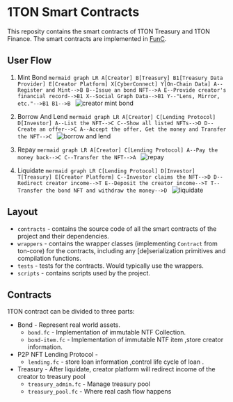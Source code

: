 # 1TON Smart Contracts

This reposity contains the smart contracts of 1TON Treasury and 1TON Finance. The smart contracts are implemented in [FunC](https://ton.org/docs/develop/func/overview).


## User Flow 
  
  1. Mint Bond
    ```mermaid
    graph LR
      A[Creator]
      B[Treasury]
      B1[Treasury Data Provider]
      E[Creator Platform]
      X[CyberConnect]
      Y[On-Chain Data]
      A--Register and Mint-->B
      B--Issue an bond NFT-->A
      E--Provide creator's financial record-->B1
      X--Social Graph Data-->B1
      Y--"Lens, Mirror, etc."-->B1
      B1-->B
    ```
    ![creator mint bond](https://1ton-static.s3.ap-south-1.amazonaws.com/creator-bond.png)

  2. Borrow And Lend
    ```mermaid
    graph LR
      A[Creator]
      C[Lending Protocol]
      D[Investor]
      A--List the NFT-->C
      C--Show all listed NFTs-->D
      D--Create an offer-->C
      A--Accept the offer, Get the money and Transfer the NFT-->C
    ```
    ![borrow and lend](https://1ton-static.s3.ap-south-1.amazonaws.com/borrow-lend.png)

  3. Repay
    ```mermaid
    graph LR
      A[Creator]
      C[Lending Protocol]
      A--Pay the money back-->C
      C--Transfer the NFT-->A
    ```
    ![repay](https://1ton-static.s3.ap-south-1.amazonaws.com/repay.png)

  4. Liquidate
    ```mermaid
    graph LR
      C[Lending Protocol]
      D[Investor]
      T[Treasury]
      E[Creator Platform]
      C--Investor claims the NFT-->D
      D--Redirect creator income-->T
      E--Deposit the creator income-->T
      T--Transfer the bond NFT and withdraw the money-->D
    ```
    ![liquidate](https://1ton-static.s3.ap-south-1.amazonaws.com/liquidate.png)

## Layout
-   `contracts` - contains the source code of all the smart contracts of the project and their dependencies.
-   `wrappers` - contains the wrapper classes (implementing `Contract` from ton-core) for the contracts, including any [de]serialization primitives and compilation functions.
-   `tests` - tests for the contracts. Would typically use the wrappers.
-   `scripts` - contains scripts used by the project.   

## Contracts
1TON contract can be divided to three parts: 
- Bond  -  Represent real world assets. 
  - `bond.fc` - Implementation of immutable NTF Collection.
  - `bond-item.fc` - Implementation of immutable NTF item ,store creator information. 
- P2P NFT Lending Protocol - 
  - `lending.fc` - store loan information ,control life cycle of loan .
- Treasury - After liquidate, creator platform will redirect income of the creator to treasury pool 
  - `treasury_admin.fc` - Manage treasury pool 
  - `treasury_pool.fc` - Where real cash flow happens 

